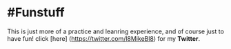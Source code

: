 #Funstuff
========

This is just more of a practice and leanring experience, and of course just to have fun!
click [here] (https://twitter.com/l8MikeBl8) for my **Twitter**.

